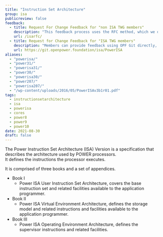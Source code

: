 ```yaml
---
title: "Instruction Set Architecture"
group: isa
publicreview: false
feedback:
  - title: Request For Change Feedback for "non ISA TWG members"
    description: "This feedback process uses the RFC method, which we divide in 3 types : _minor changes_, _formal proposal_, or _RFC_."
    url: /isarfc/
  - title: Request for Change Feedback for "ISA TWG members"
    description: "Members can provide feedback using OPF Git directly, or the above form."
    url: https://git.openpower.foundation/isa/PowerISA
aliases:
  - "powerisa/"
  - "power31/"
  - "powerisa31/"
  - "power30/"
  - "powerisa30/"
  - "power207/"
  - "powerisa207/"
  - "/wp-content/uploads/2016/05/PowerISAv3b1r01.pdf"
tags:
  - instructionsetarchitecture
  - isa
  - powerisa
  - cores
  - power8
  - power9
  - power10
date: 2021-08-30
draft: false
---
```


The Power Instruction Set Architecture (ISA) Version is a specification that describes the architecture used by POWER processors.  
It defines the instructions the processor executes.  

It is comprised of three books and a set of appendices.  
- Book I
  - Power ISA User Instruction Set Architecture, covers the base instruction set and related facilities available to the application programmer.
- Book II
  - Power ISA Virtual Environment Architecture, defines the storage model and related instructions and facilities available to the application programmer.
- Book III
  - Power ISA Operating Environment Architecture, defines the supervisor instructions and related facilities.
